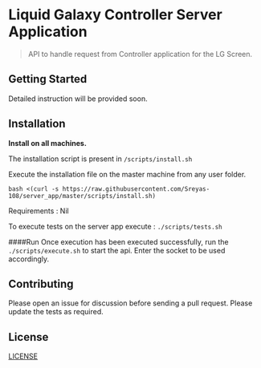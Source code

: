 # Liquid Galaxy Controller Server Application

> API to handle request from Controller application for the LG Screen.

## Getting Started

Detailed instruction will be provided soon.

## Installation

**Install on all machines.**

The installation script is present in `/scripts/install.sh`

Execute the installation file on the master machine from any user folder.
```
bash <(curl -s https://raw.githubusercontent.com/Sreyas-108/server_app/master/scripts/install.sh)
```

Requirements : 
Nil

To execute tests on the server app execute :
```./scripts/tests.sh```

####Run
Once execution has been executed successfully, run the ```./scripts/execute.sh``` to start the api. Enter the socket to be used accordingly.

## Contributing

Please open an issue for discussion before sending a pull request. Please update the tests as required.

## License

[LICENSE](LICENSE)

